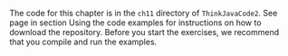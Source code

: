 The code for this chapter is in the `ch11` directory of `ThinkJavaCode2`. See page in section Using the code examples for instructions on how to download the repository. Before you start the exercises, we recommend that you compile and run the examples.